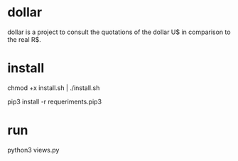 # dollar
dollar is a project to consult the quotations of the dollar U$ in comparison to the real R$.

# install
chmod +x install.sh | ./install.sh

pip3 install -r requeriments.pip3


# run

python3 views.py

